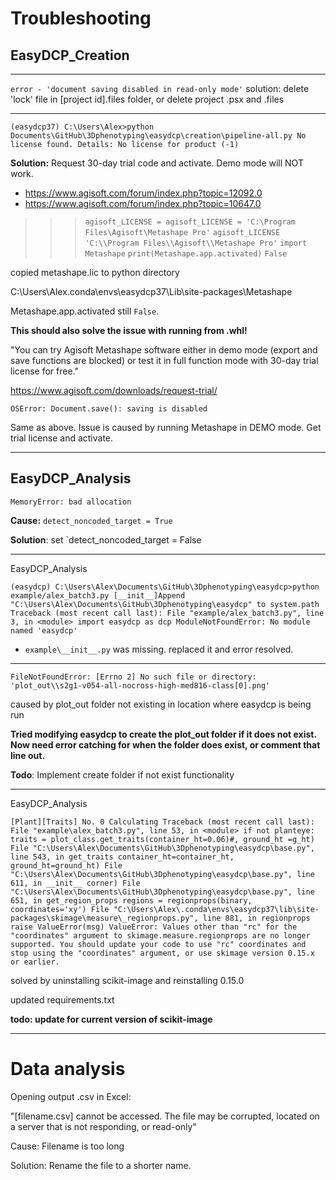 # Troubleshooting

## EasyDCP_Creation

---

`error - 'document saving disabled in read-only mode'`
solution: delete 'lock' file in [project id].files folder, or delete project .psx and .files 

----

`(easydcp37) C:\Users\Alex>python Documents\GitHub\3Dphenotyping\easydcp\creation\pipeline-all.py
No license found.
Details: No license for product (-1)`

**Solution:** Request 30-day trial code and activate. Demo mode will NOT work.

- https://www.agisoft.com/forum/index.php?topic=12092.0
- https://www.agisoft.com/forum/index.php?topic=10647.0

>>> `agisoft_LICENSE = agisoft_LICENSE = 'C:\Program Files\Agisoft\Metashape Pro'`
>>> `agisoft_LICENSE`
>>> `'C:\\Program Files\\Agisoft\\Metashape Pro'`
>>> `import Metashape`
>>> `print(Metashape.app.activated)`
>>> `False`
>>
>>

copied metashape.lic to python directory 

C:\Users\Alex\.conda\envs\easydcp37\Lib\site-packages\Metashape

Metashape.app.activated still `False`.

**This should also solve the issue with running from .whl!**

"You can try Agisoft Metashape software either in demo mode (export and save functions are blocked) or test it in full function mode with 30-day trial license for free."

https://www.agisoft.com/downloads/request-trial/

`OSError: Document.save(): saving is disabled`

Same as above. Issue is caused by running Metashape in DEMO mode. Get trial license and activate.

---

## EasyDCP_Analysis

`MemoryError: bad allocation`

**Cause:** `detect_noncoded_target = True`

**Solution**: set `detect_noncoded_target = False

---

EasyDCP_Analysis

`(easydcp) C:\Users\Alex\Documents\GitHub\3Dphenotyping\easydcp>python example/alex_batch3.py
[__init__]Append "C:\Users\Alex\Documents\GitHub\3Dphenotyping\easydcp" to system.path
Traceback (most recent call last):
  File "example/alex_batch3.py", line 3, in <module>
    import easydcp as dcp
ModuleNotFoundError: No module named 'easydcp'`

- `example\__init__.py` was missing. replaced it and error resolved.

---

`FileNotFoundError: [Errno 2] No such file or directory: 'plot_out\\s2g1-v054-all-nocross-high-med816-class[0].png'`

caused by plot_out folder not existing in location where easydcp is being run

**Tried modifying easydcp to create the plot_out folder if it does not exist. Now need error catching for when the folder does exist, or comment that line out.**

**Todo**: Implement create folder if not exist functionality

---

EasyDCP_Analysis

`[Plant][Traits] No. 0 Calculating
Traceback (most recent call last):
  File "example\alex_batch3.py", line 53, in <module>
    if not planteye: traits = plot_class.get_traits(container_ht=0.06)#, ground_ht =g_ht)
  File "C:\Users\Alex\Documents\GitHub\3Dphenotyping\easydcp\base.py", line 543, in get_traits
    container_ht=container_ht, ground_ht=ground_ht)
  File "C:\Users\Alex\Documents\GitHub\3Dphenotyping\easydcp\base.py", line 611, in __init__
    corner)
  File "C:\Users\Alex\Documents\GitHub\3Dphenotyping\easydcp\base.py", line 651, in get_region_props
    regions = regionprops(binary, coordinates='xy')
  File "C:\Users\Alex\.conda\envs\easydcp37\lib\site-packages\skimage\measure\_regionprops.py", line 881, in regionprops
    raise ValueError(msg)
ValueError: Values other than "rc" for the "coordinates" argument to skimage.measure.regionprops are no longer supported. You should update your code to use "rc" coordinates and stop using the "coordinates" argument, or use skimage version 0.15.x or earlier.`

solved by uninstalling scikit-image and reinstalling 0.15.0 

updated requirements.txt 

**todo: update for current version of scikit-image**

---

# Data analysis

Opening output .csv in Excel:

"[filename.csv] cannot be accessed. The file may be corrupted, located on a server that is not responding, or read-only"

Cause: Filename is too long

Solution: Rename the file to a shorter name.